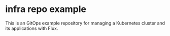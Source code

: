 # infra repo example

This is an GitOps example repository for managing a Kubernetes cluster and its applications with Flux.


